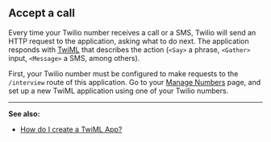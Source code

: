 ## Accept a call
Every time your Twilio number receives a call or a SMS, Twilio will send an HTTP request
to the application, asking what to do next. The application responds with
[TwiML](https://www.twilio.com/docs/api/twiml) that describes the action
(```<Say>``` a phrase, ```<Gather>``` input, `<Message>` a SMS, among others).

First, your Twilio number must be configured to make requests to the
`/interview` route of this application. Go to your
[Manage Numbers](//www.twilio.com/console/phone-numbers/) page, and
set up a new TwiML application using one of your Twilio numbers.

---
**See also:**
- [How do I create a TwiML App?](https://www.twilio.com/help/faq/twilio-client/how-do-i-create-a-twiml-app)
